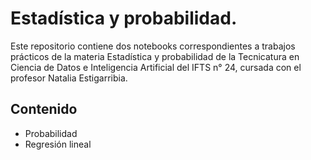 # Estadística y probabilidad.

Este repositorio contiene  dos notebooks correspondientes a trabajos prácticos de la materia Estadística y probabilidad de la Tecnicatura en Ciencia de Datos e Inteligencia Artificial del IFTS 
n° 24, cursada con el profesor Natalia Estigarribia.

## Contenido
- Probabilidad
- Regresión lineal
  
